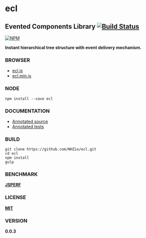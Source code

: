 # ecl

## Evented Components Library [![Build Status][travis-image]][travis-url]
[![NPM][npm-image]][npm-url]

**Instant hierarchical tree structure with event delivery mechanism.**

### BROWSER
* [ecl.js][dist-browser-js-url]
* [ecl.min.js][min-dist-browser-js-url]

### NODE
```
npm install --save ecl
```

### DOCUMENTATION
* [Annotated source][Source]
* [Annotated tests][Tests]

### BUILD
```
git clone https://github.com/NHZio/ecl.git
cd ecl
npm install
gulp
```

### BENCHMARK
**[JSPERF][jsperf-url]**

### LICENSE

**[MIT](LICENSE)**

### VERSION
**0.0.3**

[travis-image]: https://travis-ci.org/NHZio/ecl.svg
[travis-url]: https://travis-ci.org/NHZio/ecl

[npm-image]: https://nodei.co/npm/ecl.png
[npm-url]: https://nodei.co/npm/ecl

[jsperf-url]: http://jsperf.com/ecl

[dist-browser-js-url]: https://raw.githubusercontent.com/NHZio/ecl/master/ecl.js
[min-dist-browser-js-url]: https://raw.githubusercontent.com/NHZio/ecl/master/ecl.min.js

[Source]: ./source/index.litcoffee
[Tests]: ./source/test/index.litcoffee
